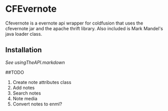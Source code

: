 # CFEvernote

Cfevernote is a evernote api wrapper for coldfusion that uses the cfevernote jar and the apache thrift library.  Also included is Mark Mandel's java loader class.

## Installation
_See usingTheAPI.markdown_

##TODO
1. Create note attributes class
2. Add notes
3. Search notes
4. Note media
5. Convert notes to enml?